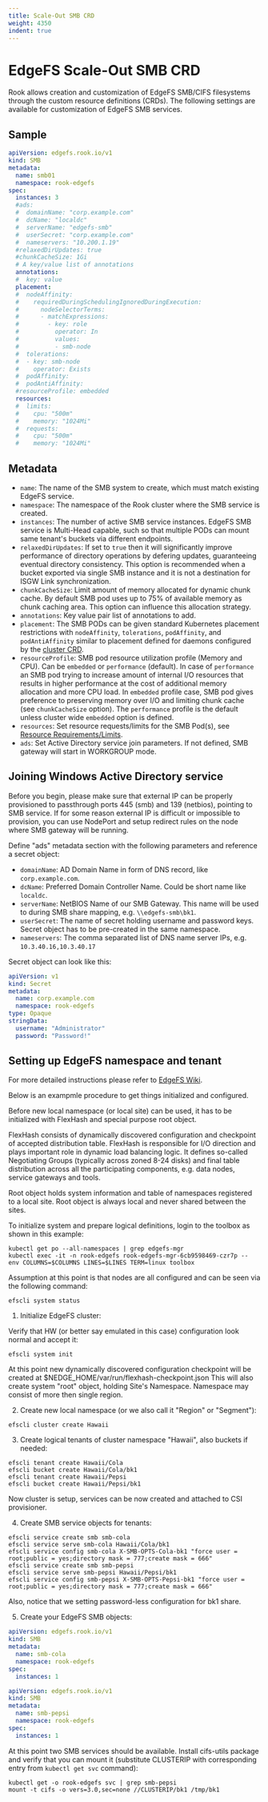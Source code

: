 ```yaml
---
title: Scale-Out SMB CRD
weight: 4350
indent: true
---
```


# EdgeFS Scale-Out SMB CRD

Rook allows creation and customization of EdgeFS SMB/CIFS filesystems through the custom resource definitions (CRDs).
The following settings are available for customization of EdgeFS SMB services.

## Sample

```yaml
apiVersion: edgefs.rook.io/v1
kind: SMB
metadata:
  name: smb01
  namespace: rook-edgefs
spec:
  instances: 3
  #ads:
  #  domainName: "corp.example.com"
  #  dcName: "localdc"
  #  serverName: "edgefs-smb"
  #  userSecret: "corp.example.com"
  #  nameservers: "10.200.1.19"
  #relaxedDirUpdates: true
  #chunkCacheSize: 1Gi
  # A key/value list of annotations
  annotations:
  #  key: value
  placement:
  #  nodeAffinity:
  #    requiredDuringSchedulingIgnoredDuringExecution:
  #      nodeSelectorTerms:
  #      - matchExpressions:
  #        - key: role
  #          operator: In
  #          values:
  #          - smb-node
  #  tolerations:
  #  - key: smb-node
  #    operator: Exists
  #  podAffinity:
  #  podAntiAffinity:
  #resourceProfile: embedded
  resources:
  #  limits:
  #    cpu: "500m"
  #    memory: "1024Mi"
  #  requests:
  #    cpu: "500m"
  #    memory: "1024Mi"
```

## Metadata

* `name`: The name of the SMB system to create, which must match existing EdgeFS service.
* `namespace`: The namespace of the Rook cluster where the SMB service is created.
* `instances`: The number of active SMB service instances. EdgeFS SMB service is Multi-Head capable, such so that multiple PODs can mount same tenant's buckets via different endpoints.
* `relaxedDirUpdates`: If set to `true` then it will significantly improve performance of directory operations by defering updates, guaranteeing eventual directory consistency. This option is recommended when a bucket exported via single SMB instance and it is not a destination for ISGW Link synchronization.
* `chunkCacheSize`: Limit amount of memory allocated for dynamic chunk cache. By default SMB pod uses up to 75% of available memory as chunk caching area. This option can influence this allocation strategy.
* `annotations`: Key value pair list of annotations to add.
* `placement`: The SMB PODs can be given standard Kubernetes placement restrictions with `nodeAffinity`, `tolerations`, `podAffinity`, and `podAntiAffinity` similar to placement defined for daemons configured by the [cluster CRD](/cluster/examples/kubernetes/edgefs/cluster.yaml).
* `resourceProfile`: SMB pod resource utilization profile (Memory and CPU). Can be `embedded` or `performance` (default). In case of `performance` an SMB pod trying to increase amount of internal I/O resources that results in higher performance at the cost of additional memory allocation and more CPU load. In `embedded` profile case, SMB pod gives preference to preserving memory over I/O and limiting chunk cache (see `chunkCacheSize` option). The `performance` profile is the default unless cluster wide `embedded` option is defined.
* `resources`: Set resource requests/limits for the SMB Pod(s), see [Resource Requirements/Limits](edgefs-cluster-crd.md#resource-requirementslimits).
* `ads`: Set Active Directory service join parameters. If not defined, SMB gateway will start in WORKGROUP mode.

## Joining Windows Active Directory service

Before you begin, please make sure that external IP can be properly provisioned to passthrough ports 445 (smb) and 139 (netbios), pointing to SMB service.
If for some reason external IP is difficult or impossible to provision, you can use NodePort and setup redirect rules on the node where SMB gateway will be running.

Define "ads" metadata section with the following parameters and reference a secret object:

* `domainName`: AD Domain Name in form of DNS record, like `corp.example.com`.
* `dcName`: Preferred Domain Controller Name. Could be short name like `localdc`.
* `serverName`: NetBIOS Name of our SMB Gateway. This name will be used to during SMB share mapping, e.g. `\\edgefs-smb\bk1`.
* `userSecret`: The name of secret holding username and password keys. Secret object has to be pre-created in the same namespace.
* `nameservers`: The comma separated list of DNS name server IPs, e.g. `10.3.40.16,10.3.40.17`

Secret object can look like this:

```yaml
apiVersion: v1
kind: Secret
metadata:
  name: corp.example.com
  namespace: rook-edgefs
type: Opaque
stringData:
  username: "Administrator"
  password: "Password!"
```

## Setting up EdgeFS namespace and tenant

For more detailed instructions please refer to [EdgeFS Wiki](https://github.com/Nexenta/edgefs/wiki).

Below is an exampmle procedure to get things initialized and configured.

Before new local namespace (or local site) can be used, it has to be initialized with FlexHash and special purpose root object.

FlexHash consists of dynamically discovered configuration and checkpoint of accepted distribution table. FlexHash is responsible for I/O direction and plays important role in dynamic load balancing logic. It defines so-called Negotiating Groups (typically across zoned 8-24 disks) and final table distribution across all the participating components, e.g. data nodes, service gateways and tools.

Root object holds system information and table of namespaces registered to a local site. Root object is always local and never shared between the sites.

To initialize system and prepare logical definitions, login to the toolbox as shown in this example:

```console
kubectl get po --all-namespaces | grep edgefs-mgr
kubectl exec -it -n rook-edgefs rook-edgefs-mgr-6cb9598469-czr7p -- env COLUMNS=$COLUMNS LINES=$LINES TERM=linux toolbox
```

Assumption at this point is that nodes are all configured and can be seen via the following command:

```console
efscli system status
```

1. Initialize EdgeFS cluster:

Verify that HW (or better say emulated in this case) configuration look normal and accept it:

```console
efscli system init
```

At this point new dynamically discovered configuration checkpoint will be created at $NEDGE_HOME/var/run/flexhash-checkpoint.json
This will also create system "root" object, holding Site's Namespace. Namespace may consist of more then single region.

2. Create new local namespace (or we also call it "Region" or "Segment"):

```console
efscli cluster create Hawaii
```

3. Create logical tenants of cluster namespace "Hawaii", also buckets if needed:

```console
efscli tenant create Hawaii/Cola
efscli bucket create Hawaii/Cola/bk1
efscli tenant create Hawaii/Pepsi
efscli bucket create Hawaii/Pepsi/bk1
```

Now cluster is setup, services can be now created and attached to CSI provisioner.

4. Create SMB service objects for tenants:

```console
efscli service create smb smb-cola
efscli service serve smb-cola Hawaii/Cola/bk1
efscli service config smb-cola X-SMB-OPTS-Cola-bk1 "force user = root;public = yes;directory mask = 777;create mask = 666"
efscli service create smb smb-pepsi
efscli service serve smb-pepsi Hawaii/Pepsi/bk1
efscli service config smb-pepsi X-SMB-OPTS-Pepsi-bk1 "force user = root;public = yes;directory mask = 777;create mask = 666"
```

Also, notice that we setting password-less configuration for bk1 share.

5. Create your EdgeFS SMB objects:

```yaml
apiVersion: edgefs.rook.io/v1
kind: SMB
metadata:
  name: smb-cola
  namespace: rook-edgefs
spec:
  instances: 1
```

```yaml
apiVersion: edgefs.rook.io/v1
kind: SMB
metadata:
  name: smb-pepsi
  namespace: rook-edgefs
spec:
  instances: 1
```

At this point two SMB services should be available. Install cifs-utils package and verify that you can mount it (substitute CLUSTERIP with corresponding entry from `kubectl get svc` command):

```console
kubectl get -o rook-edgefs svc | grep smb-pepsi
mount -t cifs -o vers=3.0,sec=none //CLUSTERIP/bk1 /tmp/bk1
```
